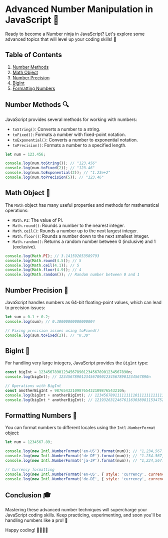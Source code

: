 # Advanced Number Manipulation in JavaScript 🔢

Ready to become a Number ninja in JavaScript? Let's explore some advanced topics that will level up your coding skills! 🥷

## Table of Contents

1. [Number Methods](#number-methods-)
2. [Math Object](#math-object-)
3. [Number Precision](#number-precision-)
4. [BigInt](#bigint-)
5. [Formatting Numbers](#formatting-numbers-)

## Number Methods 🔍

JavaScript provides several methods for working with numbers:

- `toString()`: Converts a number to a string.
- `toFixed()`: Formats a number with fixed-point notation.
- `toExponential()`: Converts a number to exponential notation.
- `toPrecision()`: Formats a number to a specified length.

```javascript
let num = 123.456;

console.log(num.toString()); // "123.456"
console.log(num.toFixed(2)); // "123.46"
console.log(num.toExponential(2)); // "1.23e+2"
console.log(num.toPrecision(5)); // "123.46"
```

## Math Object 🧮

The `Math` object has many useful properties and methods for mathematical operations:

- `Math.PI`: The value of PI.
- `Math.round()`: Rounds a number to the nearest integer.
- `Math.ceil()`: Rounds a number up to the next largest integer.
- `Math.floor()`: Rounds a number down to the next smallest integer.
- `Math.random()`: Returns a random number between 0 (inclusive) and 1 (exclusive).

```javascript
console.log(Math.PI); // 3.141592653589793
console.log(Math.round(4.5)); // 5
console.log(Math.ceil(4.1)); // 5
console.log(Math.floor(4.9)); // 4
console.log(Math.random()); // Random number between 0 and 1
```

## Number Precision 🎯

JavaScript handles numbers as 64-bit floating-point values, which can lead to precision issues:

```javascript
let sum = 0.1 + 0.2;
console.log(sum); // 0.30000000000000004

// Fixing precision issues using toFixed()
console.log(sum.toFixed(2)); // "0.30"
```

## BigInt 💼

For handling very large integers, JavaScript provides the `BigInt` type:

```javascript
const bigInt = 1234567890123456789012345678901234567890n;
console.log(bigInt); // 1234567890123456789012345678901234567890n

// Operations with BigInt
const anotherBigInt = 987654321098765432109876543210n;
console.log(bigInt + anotherBigInt); // 1234567891111111110111111111111111111111n
console.log(bigInt * anotherBigInt); // 121932631246761163038981153475215930144467366172935688420737210n
```

## Formatting Numbers 📏

You can format numbers to different locales using the `Intl.NumberFormat` object:

```javascript
let num = 1234567.89;

console.log(new Intl.NumberFormat('en-US').format(num)); // "1,234,567.89"
console.log(new Intl.NumberFormat('de-DE').format(num)); // "1.234.567,89"
console.log(new Intl.NumberFormat('ja-JP').format(num)); // "1,234,567.89"

// Currency formatting
console.log(new Intl.NumberFormat('en-US', { style: 'currency', currency: 'USD' }).format(num)); // "$1,234,567.89"
console.log(new Intl.NumberFormat('de-DE', { style: 'currency', currency: 'EUR' }).format(num)); // "1.234.567,89 €"
```

## Conclusion 🎓

Mastering these advanced number techniques will supercharge your JavaScript coding skills. Keep practicing, experimenting, and soon you'll be handling numbers like a pro! 🚀

Happy coding! 👨‍💻👩‍💻
